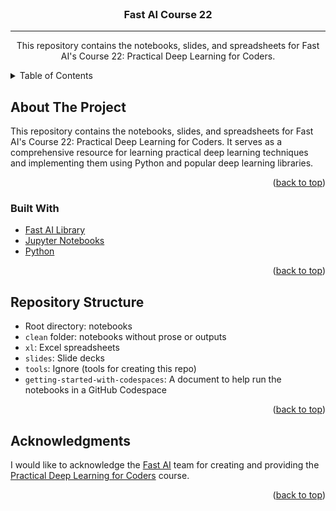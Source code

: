 <div align="center" id="top">

<!-- PROJECT LOGO -->
<br />
  <h3 align="center">Fast AI Course 22</h3>

  <hr>

  <p align="center">
    This repository contains the notebooks, slides, and spreadsheets for Fast AI's Course 22: Practical Deep Learning for Coders.
  </p>
</div>



<!-- TABLE OF CONTENTS -->
<details>
  <summary>Table of Contents</summary>
  <ol>
    <li>
      <a href="#about-the-project">About The Project</a>
      <ul>
        <li><a href="#built-with">Built With</a></li>
      </ul>
    </li>
    <li><a href="#repository-structure">Repository Structure</a></li>
    <li><a href="#acknowledgments">Acknowledgments</a></li>
  </ol>
</details>



<!-- ABOUT THE PROJECT -->
## About The Project

This repository contains the notebooks, slides, and spreadsheets for Fast AI's Course 22: Practical Deep Learning for Coders. It serves as a comprehensive resource for learning practical deep learning techniques and implementing them using Python and popular deep learning libraries.

<p align="right">(<a href="#top">back to top</a>)</p>



### Built With


* [Fast AI Library](https://docs.fast.ai/)
* [Jupyter Notebooks](https://jupyter.org/)
* [Python](https://www.python.org/)

<p align="right">(<a href="#top">back to top</a>)</p>



<!-- REPOSITORY STRUCTURE -->
## Repository Structure

- Root directory: notebooks
- `clean` folder: notebooks without prose or outputs
- `xl`: Excel spreadsheets
- `slides`: Slide decks
- `tools`: Ignore (tools for creating this repo)
- `getting-started-with-codespaces`: A document to help run the notebooks in a GitHub Codespace

<p align="right">(<a href="#top">back to top</a>)</p>



<!-- ACKNOWLEDGMENTS -->
## Acknowledgments

I would like to acknowledge the [Fast AI](https://github.com/fastai) team for creating and providing the [Practical Deep Learning for Coders](https://course.fast.ai/) course.

<p align="right">(<a href="#top">back to top</a>)</p>
